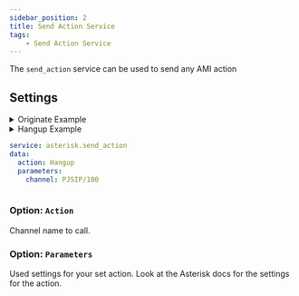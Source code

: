 ```yaml
---
sidebar_position: 2
title: Send Action Service
tags:
    - Send Action Service
---
```


The `send_action` service can be used to send any AMI action

## Settings

<details>

<summary>Originate Example</summary>

```yaml title="Service options"
service: asterisk.send_action
data:
  action: Originate
  parameters:
    channel: PJSIP/100
    context: default
    exten: "101"
    priority: "1"
    caller_id: Home Assistant
    timeout: 60
```

</details>

<details>

<summary>Hangup Example</summery>

```yaml title="Service options"
service: asterisk.send_action
data:
  action: Hangup
  parameters:
    channel: PJSIP/100
```

</details>

### Option: `Action`
Channel name to call.

### Option: `Parameters`
Used settings for your set action. Look at the Asterisk docs for the settings for the action.
